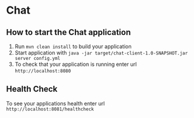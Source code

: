 # Chat

How to start the Chat application
---

1. Run `mvn clean install` to build your application
2. Start application with `java -jar target/chat-client-1.0-SNAPSHOT.jar server config.yml`
3. To check that your application is running enter url `http://localhost:8080`

Health Check
---

To see your applications health enter url `http://localhost:8081/healthcheck`

